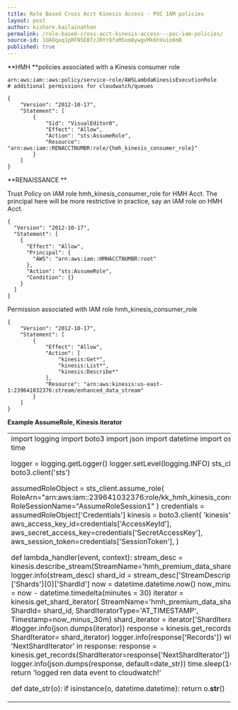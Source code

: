```yaml
---
title: Role Based Cross Acct Kinesis Access - POC IAM policies
layout: post
author: kishore.kailainathan
permalink: /role-based-cross-acct-kinesis-access---poc-iam-policies/
source-id: 1UAOqaq1pRFN5EBTzJRYr8fxM5xm8ywgvMk6hVuio6m8
published: true
---
```

**HMH **policies associated with a Kinesis consumer role

```
arn:aws:iam::aws:policy/service-role/AWSLambdaKinesisExecutionRole
# additional permissions for cloudwatch/queues
```
```
{
    "Version": "2012-10-17",
    "Statement": [
        {
            "Sid": "VisualEditor0",
            "Effect": "Allow",
            "Action": "sts:AssumeRole",
            "Resource": "arn:aws:iam::RENACCTNUMBR:role/{hmh_kinesis_consumer_role}"
        }
    ]
}
```

**RENAISSANCE ** 

Trust Policy on IAM role hmh_kinesis_consumer_role for HMH Acct. The principal here will be more restrictive in practice, say an IAM role on HMH Acct.

```
{
  "Version": "2012-10-17",
  "Statement": [
    {
      "Effect": "Allow",
      "Principal": {
        "AWS": "arn:aws:iam::HMHACCTNUMBR:root"
      },
      "Action": "sts:AssumeRole",
      "Condition": {}
    }
  ]
}
```

Permission associated with IAM role hmh_kinesis_consumer_role 

```
{
    "Version": "2012-10-17",
    "Statement": [
        {
            "Effect": "Allow",
            "Action": [
                "kinesis:Get*",
                "kinesis:List*",
                "kinesis:Describe*"
            ],
            "Resource": "arn:aws:kinesis:us-east-1:239641032376:stream/enhanced_data_stream"
        }
    ]
}
```


**Example AssumeRole, Kinesis iterator**

<table>
  <tr>
    <td>import logging
import boto3
import json
import datetime
import os
import time

logger = logging.getLogger()
logger.setLevel(logging.INFO)
sts_client = boto3.client('sts')

assumedRoleObject = sts_client.assume_role(
	RoleArn="arn:aws:iam::239641032376:role/kk_hmh_kinesis_consumer",
	RoleSessionName="AssumeRoleSession1"
)
credentials = assumedRoleObject['Credentials']
kinesis  = boto3.client(
	'kinesis',
	aws_access_key_id=credentials['AccessKeyId'],
	aws_secret_access_key=credentials['SecretAccessKey'],
	aws_session_token=credentials['SessionToken'],
)

def lambda_handler(event, context):
	stream_desc = kinesis.describe_stream(StreamName='hmh_premium_data_share')
	logger.info(stream_desc)
	shard_id = stream_desc['StreamDescription']['Shards'][0]['ShardId']
	now = datetime.datetime.now()
	now_minus_30m = now - datetime.timedelta(minutes = 30)
	iterator = kinesis.get_shard_iterator(
    	StreamName='hmh_premium_data_share',
    	ShardId= shard_id,
    	ShardIteratorType='AT_TIMESTAMP',
    	Timestamp=now_minus_30m)
	shard_iterator = iterator['ShardIterator']
	#logger.info(json.dumps(iterator))
	response = kinesis.get_records(
    	ShardIterator= shard_iterator)
	logger.info(response['Records'])
	while 'NextShardIterator' in response:
    	    response = kinesis.get_records(ShardIterator=response['NextShardIterator'])
    	    logger.info(json.dumps(response, default=date_str))
    	    time.sleep(10)
	return 'logged ren data event to cloudwatch!'  
    
def date_str(o):
	if isinstance(o, datetime.datetime):
    	return o.__str__()</td>
  </tr>
</table>


